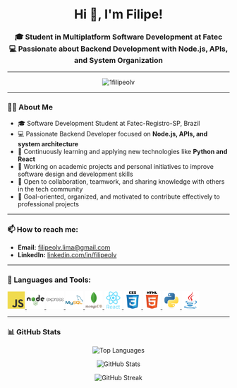 <h1 align="center">Hi 👋, I'm Filipe!</h1>
<h3 align="center">
🎓 Student in Multiplatform Software Development at Fatec <br>
💻 Passionate about Backend Development with Node.js, APIs, and System Organization
</h3>

---

<p align="center">
  <img src="https://komarev.com/ghpvc/?username=1filipeolv&label=Profile%20views&color=0e75b6&style=flat" alt="1filipeolv" />
</p>

---

### 👨‍💻 About Me
- 🎓 Software Development Student at Fatec-Registro-SP, Brazil  
- 💻 Passionate Backend Developer focused on **Node.js, APIs, and system architecture**  
- 🌱 Continuously learning and applying new technologies like **Python and React**  
- 🚀 Working on academic projects and personal initiatives to improve software design and development skills  
- 🤝 Open to collaboration, teamwork, and sharing knowledge with others in the tech community  
- 🎯 Goal-oriented, organized, and motivated to contribute effectively to professional projects

---

### 📫 How to reach me:
- **Email:** filipeolv.lima@gmail.com  
- **LinkedIn:** [linkedin.com/in/filipeolv](https://linkedin.com/in/filipeolv)

---

### 🔧 Languages and Tools:
<p align="left">
  <a href="https://developer.mozilla.org/en-US/docs/Web/JavaScript" target="_blank" rel="noreferrer">
    <img src="https://raw.githubusercontent.com/devicons/devicon/master/icons/javascript/javascript-original.svg" alt="javascript" width="40" height="40"/>
  </a>
  <a href="https://nodejs.org" target="_blank" rel="noreferrer">
    <img src="https://raw.githubusercontent.com/devicons/devicon/master/icons/nodejs/nodejs-original-wordmark.svg" alt="nodejs" width="40" height="40"/>
  </a>
  <a href="https://expressjs.com" target="_blank" rel="noreferrer">
    <img src="https://raw.githubusercontent.com/devicons/devicon/master/icons/express/express-original-wordmark.svg" alt="express" width="40" height="40"/>
  </a>
  <a href="https://www.mysql.com/" target="_blank" rel="noreferrer">
    <img src="https://raw.githubusercontent.com/devicons/devicon/master/icons/mysql/mysql-original-wordmark.svg" alt="mysql" width="40" height="40"/>
  </a>
  <a href="https://www.mongodb.com/" target="_blank" rel="noreferrer">
    <img src="https://raw.githubusercontent.com/devicons/devicon/master/icons/mongodb/mongodb-original-wordmark.svg" alt="mongodb" width="40" height="40"/>
  </a>
  <a href="https://reactjs.org/" target="_blank" rel="noreferrer">
    <img src="https://raw.githubusercontent.com/devicons/devicon/master/icons/react/react-original-wordmark.svg" alt="react" width="40" height="40"/>
  </a>
  <a href="https://www.w3schools.com/css/" target="_blank" rel="noreferrer">
    <img src="https://raw.githubusercontent.com/devicons/devicon/master/icons/css3/css3-original-wordmark.svg" alt="css3" width="40" height="40"/>
  </a>
  <a href="https://www.w3.org/html/" target="_blank" rel="noreferrer">
    <img src="https://raw.githubusercontent.com/devicons/devicon/master/icons/html5/html5-original-wordmark.svg" alt="html5" width="40" height="40"/>
  </a>
  <a href="https://www.python.org" target="_blank" rel="noreferrer">
    <img src="https://raw.githubusercontent.com/devicons/devicon/master/icons/python/python-original.svg" alt="python" width="40" height="40"/>
  </a>
  <a href="https://www.java.com" target="_blank" rel="noreferrer">
    <img src="https://raw.githubusercontent.com/devicons/devicon/master/icons/java/java-original.svg" alt="java" width="40" height="40"/>
  </a>
</p>

---

### 📊 GitHub Stats
<p align="center">
  <img src="https://github-readme-stats.vercel.app/api/top-langs?username=1filipeolv&show_icons=true&locale=en&layout=compact&theme=dark" alt="Top Languages"/>
</p>

<p align="center">
  <img src="https://github-readme-stats.vercel.app/api?username=1filipeolv&show_icons=true&locale=en&theme=dark" alt="GitHub Stats"/>
</p>

<p align="center">
  <img src="https://github-readme-streak-stats.herokuapp.com/?user=1filipeolv&theme=dark" alt="GitHub Streak"/>
</p>
